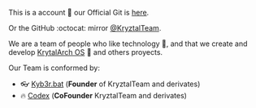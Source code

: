 This is a account 🏀 our Official Git is [here](https://gitlab.com/KryztalTeam).

Or the GitHub :octocat: mirror [@KryztalTeam](https://github.com/KryztalTeam).

We are a team of people who like technology 🎃, and that we create and develop [KrytalArch OS](https://kryztalarch.tk) 🍕 and others proyects.

Our Team is conformed by:

- 👓 [Kyb3r.bat](https://kyb3rfett.ga) (**Founder** of KryztalTeam and derivates)
- 🔥 [Codex](https://t369-real.github.io/t369) (**CoFounder** KryztalTeam and derivates)

